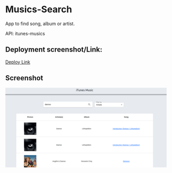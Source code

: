 # Musics-Search

App to find song, album or artist.

API: itunes-musics

## Deployment screenshot/Link:

[Deploy Link](https://romeokakpo.github.io/query-search/)

## Screenshot

![image](demo.png)
